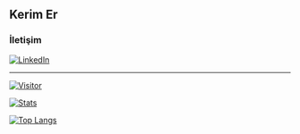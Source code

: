 ## Kerim Er

### İletişim

[![LinkedIn](https://img.shields.io/badge/LinkedIn-Kerim%20Er-blue)](https://www.linkedin.com/in/kerim-er-56b205223)

---

[![Visitor](https://visitor-badge.laobi.icu/badge?page_id=spsofme.spsofme)](https://github.com/spsofme)

[![Stats](https://github-readme-stats.vercel.app/api?username=spsofme&theme=algolia&show_icons=true)](https://github.com/spsofme)

[![Top Langs](https://github-readme-stats.vercel.app/api/top-langs/?username=spsofme&layout=compact)](https://github.com/spsofme)
